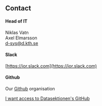 ## Contact

#### Head of IT

Niklas Vatn </br>
Axel Elmarsson </br>
[d-sys@d.kth.se](mailto:d-sys@d.kth.se)

#### Slack

[https://ior.slack.com](https://ior.slack.com)

#### Github

Our [Github](https://dsekt.se/github-link-website) organisation<br />

[I want access to Datasektionen's GitHub](https://dsekt.se/github-access)
